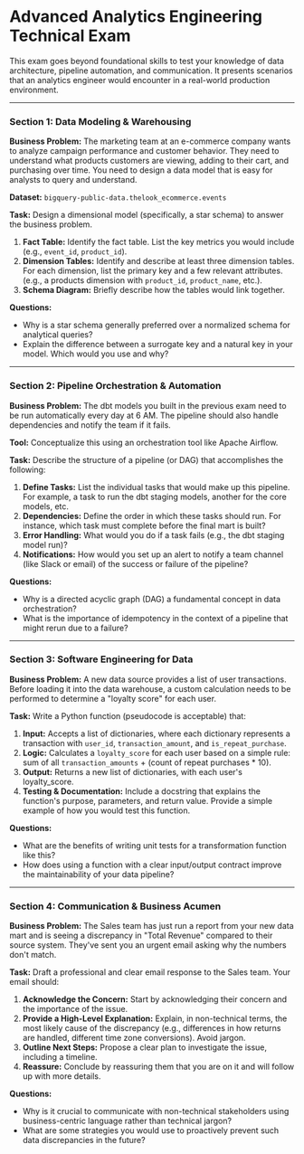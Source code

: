 # Advanced Analytics Engineering Technical Exam
This exam goes beyond foundational skills to test your knowledge of data architecture, pipeline automation, and communication. It presents scenarios that an analytics engineer would encounter in a real-world production environment.

---

### Section 1: Data Modeling & Warehousing
**Business Problem:** The marketing team at an e-commerce company wants to analyze campaign performance and customer behavior. They need to understand what products customers are viewing, adding to their cart, and purchasing over time. You need to design a data model that is easy for analysts to query and understand.

**Dataset:** `bigquery-public-data.thelook_ecommerce.events`

**Task:** Design a dimensional model (specifically, a star schema) to answer the business problem.
1. **Fact Table:** Identify the fact table. List the key metrics you would include (e.g., `event_id`, `product_id`).
2. **Dimension Tables:** Identify and describe at least three dimension tables. For each dimension, list the primary key and a few relevant attributes. (e.g., a products dimension with `product_id`, `product_name`, etc.).
3. **Schema Diagram:** Briefly describe how the tables would link together.

**Questions:**
- Why is a star schema generally preferred over a normalized schema for analytical queries?
- Explain the difference between a surrogate key and a natural key in your model. Which would you use and why?

***

### Section 2: Pipeline Orchestration & Automation
**Business Problem:** The dbt models you built in the previous exam need to be run automatically every day at 6 AM. The pipeline should also handle dependencies and notify the team if it fails.

**Tool:** Conceptualize this using an orchestration tool like Apache Airflow.

**Task:** Describe the structure of a pipeline (or DAG) that accomplishes the following:
1. **Define Tasks:** List the individual tasks that would make up this pipeline. For example, a task to run the dbt staging models, another for the core models, etc.
2. **Dependencies:** Define the order in which these tasks should run. For instance, which task must complete before the final mart is built?
3. **Error Handling:** What would you do if a task fails (e.g., the dbt staging model run)?
4. **Notifications:** How would you set up an alert to notify a team channel (like Slack or email) of the success or failure of the pipeline?

**Questions:**
- Why is a directed acyclic graph (DAG) a fundamental concept in data orchestration?
- What is the importance of idempotency in the context of a pipeline that might rerun due to a failure?

***

### Section 3: Software Engineering for Data
**Business Problem:** A new data source provides a list of user transactions. Before loading it into the data warehouse, a custom calculation needs to be performed to determine a "loyalty score" for each user.

**Task:** Write a Python function (pseudocode is acceptable) that:
1. **Input:** Accepts a list of dictionaries, where each dictionary represents a transaction with  `user_id`, `transaction_amount`, and `is_repeat_purchase`.
2. **Logic:** Calculates a `loyalty_score` for each user based on a simple rule: sum of all `transaction_amounts` + (count of repeat purchases * 10).
3. **Output:** Returns a new list of dictionaries, with each user's loyalty_score.
4. **Testing & Documentation:** Include a docstring that explains the function's purpose, parameters, and return value. Provide a simple example of how you would test this function.

**Questions:**
- What are the benefits of writing unit tests for a transformation function like this?
- How does using a function with a clear input/output contract improve the maintainability of your data pipeline?

***

### Section 4: Communication & Business Acumen
**Business Problem:** The Sales team has just run a report from your new data mart and is seeing a discrepancy in "Total Revenue" compared to their source system. They've sent you an urgent email asking why the numbers don't match.

**Task:** Draft a professional and clear email response to the Sales team. Your email should:
1. **Acknowledge the Concern:** Start by acknowledging their concern and the importance of the issue.
2. **Provide a High-Level Explanation:** Explain, in non-technical terms, the most likely cause of the discrepancy (e.g., differences in how returns are handled, different time zone conversions). Avoid jargon.
3. **Outline Next Steps:** Propose a clear plan to investigate the issue, including a timeline.
4. **Reassure:** Conclude by reassuring them that you are on it and will follow up with more details.

**Questions:**
- Why is it crucial to communicate with non-technical stakeholders using business-centric language rather than technical jargon?
- What are some strategies you would use to proactively prevent such data discrepancies in the future?
